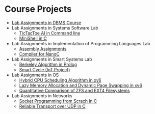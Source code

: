 # Course Projects
<!-- 1. [Tar Replica Shell Script](https://github.com/Fronsto/Tar_Replica_ShellScript)
2. [RBT Implementation in C++](https://github.com/Fronsto/RBT_Custom-Implementation)-->
- [Lab Assignments in DBMS Course](https://github.com/Fronsto/Database-Management-Lab)
- Lab Assignments in Systems Software Lab
    - [TicTacToe AI in Command line](https://github.com/Fronsto/TicTacToeGame)
    - [MiniShell in C](https://github.com/Fronsto/MiniShell_C)
- Lab Assignments in Implementation of Programming Languages Lab
    - [Assembly Assignments](https://github.com/Fronsto/Assembly-Assignments)
    - [Compiler for NanoC](https://github.com/Fronsto/Compiler-for-NanoC)
- Lab Assignments in Smart Systems Lab
    - [Berkeley Algorithm in Prolog](https://github.com/Fronsto/Berkeley-Algorithm)
    - [Smart Cycle (IoT Project)](https://github.com/Fronsto/Smart_Cycle)
- Lab Assignments in OS
    - [Hybrid CPU Scheduling Algorithm in xv6](https://github.com/GunjanDhanuka/Operating-Systems-Lab/tree/master/Assign2)
    - [Lazy Memory Allocation and Dynamic Page Swapping in xv6](https://github.com/GunjanDhanuka/Operating-Systems-Lab/tree/master/Assign3)
    - [Quantitative Comparison of ZFS and EXT4 Filesystems](https://github.com/GunjanDhanuka/Operating-Systems-Lab/blob/master/Assign4/Assgn%204/report.pdf)
- Lab Assignments in Networks
    - [Socket Programming from Scrach in C](https://github.com/Fronsto/Socket-Programming)
    - [Reliable Transport over UDP in C](https://github.com/Fronsto/Reliable-Transport-Layer)
